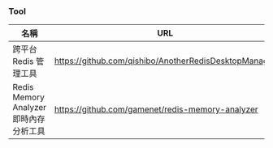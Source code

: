 ### Tool
|名稱|URL|
|--|--|
|跨平台 Redis 管理工具|https://github.com/qishibo/AnotherRedisDesktopManager|
|Redis Memory Analyzer 即時內存分析工具|https://github.com/gamenet/redis-memory-analyzer|

